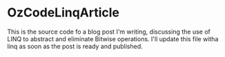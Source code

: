 # OzCodeLinqArticle
This is the source code fo a blog post I'm writing, discussing the use of LINQ to abstract and eliminate Bitwise operations.
I'll update this file witha linq as soon as the post is ready and published.
